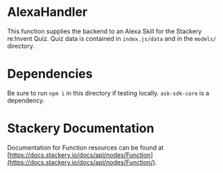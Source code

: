
# AlexaHandler

This function supplies the backend to an Alexa Skill for the Stackery re:Invent Quiz. Quiz data is contained in `index.js/data` and in the `models/` directory.

# Dependencies
Be sure to run `npm i` in this directory if testing locally. `ask-sdk-core` is a dependency.

# Stackery Documentation
Documentation for Function resources can be found at [https://docs.stackery.io/docs/api/nodes/Function](https://docs.stackery.io/docs/api/nodes/Function/).

